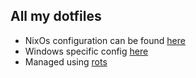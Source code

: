 ## All my dotfiles

- NixOs configuration can be found [here](linux/nix)
- Windows specific config [here](windows/)
- Managed using [rots](https://github.com/volllly/rotz)
